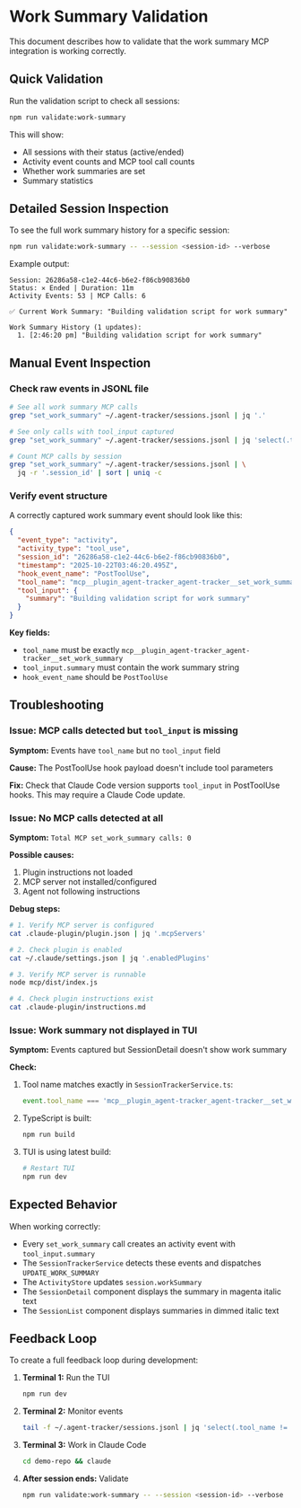 # Work Summary Validation

This document describes how to validate that the work summary MCP integration is working correctly.

## Quick Validation

Run the validation script to check all sessions:

```bash
npm run validate:work-summary
```

This will show:
- All sessions with their status (active/ended)
- Activity event counts and MCP tool call counts
- Whether work summaries are set
- Summary statistics

## Detailed Session Inspection

To see the full work summary history for a specific session:

```bash
npm run validate:work-summary -- --session <session-id> --verbose
```

Example output:
```
Session: 26286a58-c1e2-44c6-b6e2-f86cb90836b0
Status: ✕ Ended | Duration: 11m
Activity Events: 53 | MCP Calls: 6

✅ Current Work Summary: "Building validation script for work summary"

Work Summary History (1 updates):
  1. [2:46:20 pm] "Building validation script for work summary"
```

## Manual Event Inspection

### Check raw events in JSONL file

```bash
# See all work summary MCP calls
grep "set_work_summary" ~/.agent-tracker/sessions.jsonl | jq '.'

# See only calls with tool_input captured
grep "set_work_summary" ~/.agent-tracker/sessions.jsonl | jq 'select(.tool_input != null)'

# Count MCP calls by session
grep "set_work_summary" ~/.agent-tracker/sessions.jsonl | \
  jq -r '.session_id' | sort | uniq -c
```

### Verify event structure

A correctly captured work summary event should look like this:

```json
{
  "event_type": "activity",
  "activity_type": "tool_use",
  "session_id": "26286a58-c1e2-44c6-b6e2-f86cb90836b0",
  "timestamp": "2025-10-22T03:46:20.495Z",
  "hook_event_name": "PostToolUse",
  "tool_name": "mcp__plugin_agent-tracker_agent-tracker__set_work_summary",
  "tool_input": {
    "summary": "Building validation script for work summary"
  }
}
```

**Key fields:**
- `tool_name` must be exactly `mcp__plugin_agent-tracker_agent-tracker__set_work_summary`
- `tool_input.summary` must contain the work summary string
- `hook_event_name` should be `PostToolUse`

## Troubleshooting

### Issue: MCP calls detected but `tool_input` is missing

**Symptom:** Events have `tool_name` but no `tool_input` field

**Cause:** The PostToolUse hook payload doesn't include tool parameters

**Fix:** Check that Claude Code version supports `tool_input` in PostToolUse hooks. This may require a Claude Code update.

### Issue: No MCP calls detected at all

**Symptom:** `Total MCP set_work_summary calls: 0`

**Possible causes:**
1. Plugin instructions not loaded
2. MCP server not installed/configured
3. Agent not following instructions

**Debug steps:**

```bash
# 1. Verify MCP server is configured
cat .claude-plugin/plugin.json | jq '.mcpServers'

# 2. Check plugin is enabled
cat ~/.claude/settings.json | jq '.enabledPlugins'

# 3. Verify MCP server is runnable
node mcp/dist/index.js

# 4. Check plugin instructions exist
cat .claude-plugin/instructions.md
```

### Issue: Work summary not displayed in TUI

**Symptom:** Events captured but SessionDetail doesn't show work summary

**Check:**

1. Tool name matches exactly in `SessionTrackerService.ts`:
   ```typescript
   event.tool_name === 'mcp__plugin_agent-tracker_agent-tracker__set_work_summary'
   ```

2. TypeScript is built:
   ```bash
   npm run build
   ```

3. TUI is using latest build:
   ```bash
   # Restart TUI
   npm run dev
   ```

## Expected Behavior

When working correctly:
- Every `set_work_summary` call creates an activity event with `tool_input.summary`
- The `SessionTrackerService` detects these events and dispatches `UPDATE_WORK_SUMMARY`
- The `ActivityStore` updates `session.workSummary`
- The `SessionDetail` component displays the summary in magenta italic text
- The `SessionList` component displays summaries in dimmed italic text

## Feedback Loop

To create a full feedback loop during development:

1. **Terminal 1:** Run the TUI
   ```bash
   npm run dev
   ```

2. **Terminal 2:** Monitor events
   ```bash
   tail -f ~/.agent-tracker/sessions.jsonl | jq 'select(.tool_name != null)'
   ```

3. **Terminal 3:** Work in Claude Code
   ```bash
   cd demo-repo && claude
   ```

4. **After session ends:** Validate
   ```bash
   npm run validate:work-summary -- --session <session-id> --verbose
   ```
